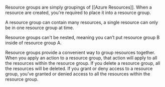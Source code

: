 Resource groups are simply groupings of [[Azure Resources]]. When a resource are created, you're required to place it into a resource group. 

A resource group can contain many resources, a single resource can only be in one resource group at time.

Resource groups can't be nested, meaning you can’t put resource group B inside of resource group A.

Resource groups provide a convenient way to group resources together. When you apply an action to a resource group, that action will apply to all the resources within the resource group. If you delete a resource group, all the resources will be deleted. If you grant or deny access to a resource group, you’ve granted or denied access to all the resources within the resource group.